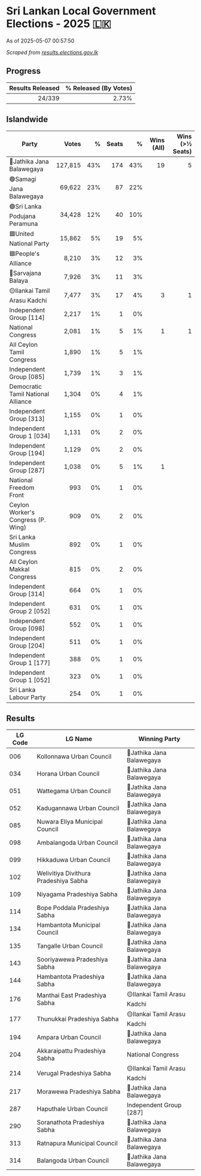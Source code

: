 # Sri Lankan Local Government Elections - 2025 🇱🇰

As of 2025-05-07 00:57:50

*Scraped from [results.elections.gov.lk](https://results.elections.gov.lk)*

## Progress

| Results Released | % Released (By Votes) |
|--:|--:|
|24/339|2.73%|

## Islandwide

| Party | Votes | %  | Seats | % | Wins (All) | Wins (>½ Seats) |
|---|--:|--:|--:|--:|--:|--:|
|🔴Jathika Jana Balawegaya|127,815|43%|174|43%|19|5|
|🟢Samagi Jana Balawegaya|69,622|23%|87|22%|||
|🟣Sri Lanka Podujana Peramuna|34,428|12%|40|10%|||
|🟩United National Party|15,862|5%|19|5%|||
|🟦People's Alliance|8,210|3%|12|3%|||
|🔵Sarvajana Balaya|7,926|3%|11|3%|||
|🟡Ilankai Tamil Arasu Kadchi|7,477|3%|17|4%|3|1|
|Independent Group [114]|2,217|1%|1|0%|||
|National Congress|2,081|1%|5|1%|1|1|
|All Ceylon Tamil Congress|1,890|1%|5|1%|||
|Independent Group [085]|1,739|1%|3|1%|||
|Democratic Tamil National Alliance|1,304|0%|4|1%|||
|Independent Group [313]|1,155|0%|1|0%|||
|Independent Group 1 [034]|1,131|0%|2|0%|||
|Independent Group [194]|1,129|0%|2|0%|||
|Independent Group [287]|1,038|0%|5|1%|1||
|National Freedom Front|993|0%|1|0%|||
|Ceylon Worker's Congress (P. Wing)|909|0%|2|0%|||
|Sri Lanka Muslim Congress|892|0%|1|0%|||
|All Ceylon Makkal Congress|815|0%|2|0%|||
|Independent Group [314]|664|0%|1|0%|||
|Independent Group 2 [052]|631|0%|1|0%|||
|Independent Group [098]|552|0%|1|0%|||
|Independent Group [204]|511|0%|1|0%|||
|Independent Group 1 [177]|388|0%|1|0%|||
|Independent Group 1 [052]|323|0%|1|0%|||
|Sri Lanka Labour Party|254|0%|1|0%|||

## Results

| LG Code | LG Name | Winning Party |
|---|---|--|
|006|Kollonnawa Urban Council|🔴Jathika Jana Balawegaya|
|034|Horana Urban Council|🔴Jathika Jana Balawegaya|
|051|Wattegama Urban Council|🔴Jathika Jana Balawegaya|
|052|Kadugannawa Urban Council|🔴Jathika Jana Balawegaya|
|085|Nuwara Eliya Municipal Council|🔴Jathika Jana Balawegaya|
|098|Ambalangoda Urban Council|🔴Jathika Jana Balawegaya|
|099|Hikkaduwa Urban Council|🔴Jathika Jana Balawegaya|
|102|Welivitiya Divithura Pradeshiya Sabha|🔴Jathika Jana Balawegaya|
|109|Niyagama Pradeshiya Sabha|🔴Jathika Jana Balawegaya|
|114|Bope Poddala Pradeshiya Sabha|🔴Jathika Jana Balawegaya|
|134|Hambantota Municipal Council|🔴Jathika Jana Balawegaya|
|135|Tangalle Urban Council|🔴Jathika Jana Balawegaya|
|143|Sooriyawewa Pradeshiya Sabha|🔴Jathika Jana Balawegaya|
|144|Hambantota Pradeshiya Sabha|🔴Jathika Jana Balawegaya|
|176|Manthai East Pradeshiya Sabha|🟡Ilankai Tamil Arasu Kadchi|
|177|Thunukkai Pradeshiya Sabha|🟡Ilankai Tamil Arasu Kadchi|
|194|Ampara Urban Council|🔴Jathika Jana Balawegaya|
|204|Akkaraipattu Pradeshiya Sabha|National Congress|
|214|Verugal Pradeshiya Sabha|🟡Ilankai Tamil Arasu Kadchi|
|217|Morawewa Pradeshiya Sabha|🔴Jathika Jana Balawegaya|
|287|Haputhale Urban Council|Independent Group [287]|
|290|Soranathota Pradeshiya Sabha|🔴Jathika Jana Balawegaya|
|313|Ratnapura Municipal Council|🔴Jathika Jana Balawegaya|
|314|Balangoda Urban Council|🔴Jathika Jana Balawegaya|
